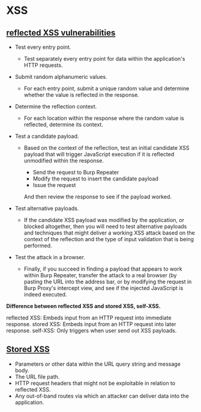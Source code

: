 # XSS
## [reflected XSS vulnerabilities](https://portswigger.net/web-security/cross-site-scripting/reflected)
- Test every entry point.
    - Test separately every entry point for data within the application's HTTP requests.

- Submit random alphanumeric values. 
    - For each entry point, submit a unique random value and determine whether the value is reflected in the response.
- Determine the reflection context. 
    - For each location within the response where the random value is reflected, determine its context.
- Test a candidate payload. 
    - Based on the context of the reflection, test an initial candidate XSS payload that will trigger JavaScript execution if it is reflected unmodified within the response.
        - Send the request to Burp Repeater
        - Modify the request to insert the candidate payload
        - Issue the request
    
        And then review the response to see if the payload worked.
- Test alternative payloads. 
    - If the candidate XSS payload was modified by the application, or blocked altogether, then you will need to test alternative payloads and techniques that might deliver a working XSS attack based on the context of the reflection and the type of input validation that is being performed.
- Test the attack in a browser. 
    - Finally, if you succeed in finding a payload that appears to work within Burp Repeater, transfer the attack to a real browser (by pasting the URL into the address bar, or by modifying the request in Burp Proxy's intercept view, and see if the injected JavaScript is indeed executed.

**Difference between reflected XSS and stored XSS, self-XSS.**

reflected XSS: Embeds input from an HTTP request into immediate response.
stored XSS: Embeds input from an HTTP request into later response. 
self-XSS: Only triggers when user send out XSS payloads.

## [Stored XSS](https://portswigger.net/web-security/cross-site-scripting/stored)
- Parameters or other data within the URL query string and message body.
- The URL file path.
- HTTP request headers that might not be exploitable in relation to reflected XSS.
- Any out-of-band routes via which an attacker can deliver data into the application. 
